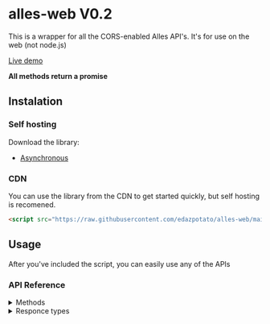 # alles-web V0.2
This is a wrapper for all the CORS-enabled Alles API's. It's for use on the web (not node.js)

[Live demo](https://edazpotato.github.io/alles-web "Click to see a live demo of the library's capabilities!")

**All methods return a promise**

## Instalation

### Self hosting
Download the library:
- [Asynchronous](https://raw.githubusercontent.com/edazpotato/alles-web/main/alles-web.js)

### CDN
You can use the library from the CDN to get started quickly, but self hosting is recomened.
  ```html
  <script src="https://raw.githubusercontent.com/edazpotato/alles-web/main/alles-web.js"></script>
  ```

## Usage

After you've included the script, you can easily use any of the APIs

### API Reference

<details><summary>Methods</summary>
<details><summary>User methods</summary>
<details><summary>Alles name + Alles tag > Alles userData</summary> 

```js
var userData = alles.user.nametag(name, tag);
```
example:
```js
console.log(alles.user.nametag("Edaz", "6521"));
```
</details>
<details><summary>Alles custom username > Alles userData</summary>

```js
var userData = alles.user.username(customName);
```
example:
```js
console.log(alles.user.username("Archie"));
```
</details>
<details><summary>Alles ID > Alles userData</summary>

```js
var userData = alles.user.id(userId);
```
example:
```js
console.log(alles.user.id("fbaf303e-8f5a-453e-aad6-6b7a0aea8a7d"));
```
</details>
<details><summary>Discord ID > Alles discordData</summary>

```js
var userData = alles.user.discordId(discordId);
```
example:
```js
console.log(alles.user.discordId("569414372959584256"));
```
</details>
</details>
<details><summary>Spotify methods</summary>
<details><summary>Alles ID > listeningData</summary> 

```js
var listeningData = alles.spotify.id("fbaf303e-8f5a-453e-aad6-6b7a0aea8a7d");
```
example:
```js
console.log(alles.spotify.id("fbaf303e-8f5a-453e-aad6-6b7a0aea8a7d"));
```
</details>
</details>
</details>
<details><summary>Responce types</summary>
All methods return an `APIResponce` object, which looks like this:
<details><summary>APIResponce</summary>
		
```js
{
	"status": "",        // Either 'success' or 'error'. If it is 'success' continue as normal. If it is 'error' consider showing errorMessage to your users.
	"errorMessage": "",  // This will have a human-readable (engligh) error message (will be null if there was not an eror).
	"responce": {}       // An object that contains the responce from that request, such as a `userData` or `listeningData` object.
}
```
example:
```json
{
	"status": "success",
	"errorMessage": null,
	"responce": {
		"id": "00000000-0000-0000-0000-000000000000",
		"name": "Archie",
		"tag": "0001",
		"nickname": "Archie",
		"username": "archie",
		"xp": {
			"total": 3994,
			"level": 4,
			"levelXp": 694,
			"levelXpMax": 1300,
			"levelProgress": 0.5338461538461539
		},
		"plus": true,
		"createdAt": "2020-02-28T23:06:08.000Z",
		"cachedAt": "2020-11-12T07:11:56.000Z"
	}
}
```
</details>
<details><summary>userData</summary>

```js
{
	"id": "",                   // Alles user ID.
	"name": "",                 // User's name, i.e. Name#Tag.
	"tag": "",                  // User's discriminator tag, i.e. Name#Tag.
	"nickname": "",             // User's nickname (will be null if none exists).
	"username": ,               // Custom username, i.e. @Archie (will be null if none exists).
		"xp": {                     // XP object.
		"total": 420,           // User's total Alles XP.
		"level": 1,             // User's Alles level.
		"levelXp": 420,         // How much xp the user has toward the next level.
		"levelXpMax": 1000,     // The ammount of XP required to reach the next level.
		"levelProgress": 0.420  // Number that represnts the user's progress towards leveling up.
	},
	"plus": false,              // True if the user has Alles +, otherwise false.
	"createdAt": "",            // Timestamp of when the user first registered their Alles account.
	"cachedAt": ""              // Timestamp of when this data was last cached by the server.
}
```
example:
```json
{
	"id": "fbaf303e-8f5a-453e-aad6-6b7a0aea8a7d",
	"name": "Edaz",
	"tag": "6521",
	"nickname": "ΣDΛZ",
	"username": null,
	"xp": {
		"total": 954,
		"level": 1,
		"levelXp": 954,
		"levelXpMax": 1000,
		"levelProgress": 0.954
	},
	"plus": false,
	"createdAt": "2020-10-16T21:06:41.000Z",
	"cachedAt": "2020-11-12T06:56:57.000Z"
}
```
</details>
<details><summary>discordData</summary>

```js
{
	"alles": "",                   // Alles user ID.
	"discord": "",                 // Discord user ID.
	"createdAt": ""                // Timestamp of when the user first linkeed their Alles and Discord accounts.
}
```
example:
```json
{
	"alles": "fbaf303e-8f5a-453e-aad6-6b7a0aea8a7d",
	"discord": "569414372959584256",
	"createdAt": "2020-10-28T03:11:21.000Z"
}
```
</details>
<details><summary>listeningData</summary>

```js
{
	"alles": ""             // Alles user ID.
	"spotify": ""           // Spotify ID.
	"checkedAt": ""         // Timestamp of when the data was last checked with Spotify.
	"createdAt": ""         // Timestamp of when the user started listening to this song.
	"item": {               // Song object (null if the user isn't listening to anything right now)
		"id": ""            // Song ID.
		"name": ""          // Display name of the song.
		"playing": true     // True if the song is playing, false if it's paused.
		"progress": 123     // Number that indicates how far through the song the user is.
		"duration": 321     // Number that indicates the length of the song.
		"explicit": false   // True is the song is flaged as explicit, false if it isn't.
		"artists": [        // Array of objects with information about the song artists.
			{               // Artist object.
				"id": "",   // ID of the artist.
				"name": ""  // Display name of the artist.
			}
		]
	}
}
```
example:
```json
{
	"alles": "fbaf303e-8f5a-453e-aad6-6b7a0aea8a7d",
	"spotify": "j1q7eogtchl2avybqa78430ur",
	"checkedAt": "2020-11-12T06:59:46.000Z",
	"createdAt": "2020-10-28T03:11:21.000Z",
	"item": {
		"id": "0qcr5FMsEO85NAQjrlDRKo",
		"name": "Let It Go - From \"Frozen\"/Soundtrack Version",
		"playing": true,
		"progress": 1757,
		"duration": 223840,
		"explicit": false,
		"artists": [
			{
				"id": "73Np75Wv2tju61Eo9Zw4IR",
				"name": "Idina Menzel"
			}
		]
	}
}
```
</details>
</details>
</details>
